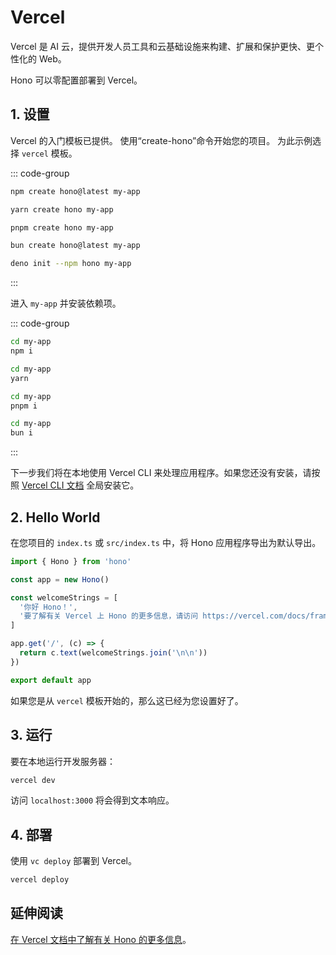 # Vercel

Vercel 是 AI 云，提供开发人员工具和云基础设施来构建、扩展和保护更快、更个性化的 Web。

Hono 可以零配置部署到 Vercel。

## 1. 设置

Vercel 的入门模板已提供。
使用“create-hono”命令开始您的项目。
为此示例选择 `vercel` 模板。

::: code-group

```sh [npm]
npm create hono@latest my-app
```

```sh [yarn]
yarn create hono my-app
```

```sh [pnpm]
pnpm create hono my-app
```

```sh [bun]
bun create hono@latest my-app
```

```sh [deno]
deno init --npm hono my-app
```

:::

进入 `my-app` 并安装依赖项。

::: code-group

```sh [npm]
cd my-app
npm i
```

```sh [yarn]
cd my-app
yarn
```

```sh [pnpm]
cd my-app
pnpm i
```

```sh [bun]
cd my-app
bun i
```

:::

下一步我们将在本地使用 Vercel CLI 来处理应用程序。如果您还没有安装，请按照 [Vercel CLI 文档](https://vercel.com/docs/cli) 全局安装它。

## 2. Hello World

在您项目的 `index.ts` 或 `src/index.ts` 中，将 Hono 应用程序导出为默认导出。

```ts
import { Hono } from 'hono'

const app = new Hono()

const welcomeStrings = [
  '你好 Hono！',
  '要了解有关 Vercel 上 Hono 的更多信息，请访问 https://vercel.com/docs/frameworks/hono',
]

app.get('/', (c) => {
  return c.text(welcomeStrings.join('\n\n'))
})

export default app
```

如果您是从 `vercel` 模板开始的，那么这已经为您设置好了。

## 3. 运行

要在本地运行开发服务器：

```sh
vercel dev
```

访问 `localhost:3000` 将会得到文本响应。

## 4. 部署

使用 `vc deploy` 部署到 Vercel。

```sh
vercel deploy
```

## 延伸阅读

[在 Vercel 文档中了解有关 Hono 的更多信息](https://vercel.com/docs/frameworks/backend/hono)。
